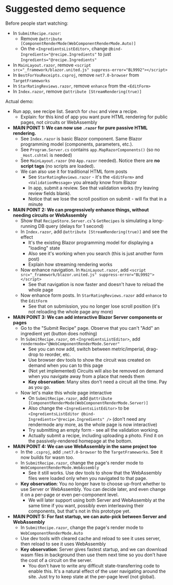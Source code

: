 # Suggested demo sequence

Before people start watching:

 * In `SubmitRecipe.razor`:
   - Remove `@attribute [ComponentRenderMode(WebComponentRenderMode.Auto)]`
   - On the `<IngredientsListEditor>`, change `@bind-Ingredients="@recipe.Ingredients"` to just `Ingredients="@recipe.Ingredients"`
 * In `MainLayout.razor`, remove `<script src="_framework/blazor.united.js" suppress-error="BL9992"></script>`
 * In `BestForYouReceipts.csproj`, remove `net7.0-browser` from `TargetFrameworks`
 * In `StarRatingReviews.razor`, remove `enhance` from the `<EditForm>`
 * In `Index.razor`, remove `@attribute [StreamRendering(true)]`

 Actual demo:

 * Run app, see recipe list. Search for `choc` and view a recipe.
   - Explain: for this kind of app you want pure HTML rendering for public pages, not circuits or WebAssembly
 * **MAIN POINT 1: We can now use `.razor` for pure passive HTML rendering.**
   - See `Index.razor` is basic Blazor component. Same Blazor programming model (components, parameters, etc.).
   - See `Program.Server.cs` contains `app.MapRazorComponents()` (so no `_Host.cshtml` is needed)
   - See `MainLayout.razor` (no `App.razor` needed). Notice there are **no script tags** (no scripts are loaded).
   - We can also use it for traditional HTML form posts
     - See `StarRatingReviews.razor` - it's the `<EditForm>` and `<ValidationMessage>` you already know from Blazor
     - In app, submit a review. See that validation works (try leaving review fields blank).
     - Notice that we lose the scroll position on submit - will fix that in a minute
 * **MAIN POINT 2: We can progressively enhance things, without needing circuits or WebAssembly**
   - Show that `RecipeStore.Server.cs`'s `GetRecipes` is simulating a long-running DB query (delays for 1 second)
   - In `Index.razor`, add `@attribute [StreamRendering(true)]` and see the effect
     - It's the existing Blazor programming model for displaying a "loading" state
     - Also see it's working when you search (this is just another form post)
     - Explain how streaming rendering works
   - Now enhance navigation. In `MainLayout.razor`, add `<script src="_framework/blazor.united.js" suppress-error="BL9992"></script>`
     - See that navigation is now faster and doesn't have to reload the whole page
   - Now enhance form posts. In `StarRatingReviews.razor` add `enhance` to the `EditForm`
     - See that on submission, you no longer lose scroll position (it's not reloading the whole page any more)
 * **MAIN POINT 3: We can add interactive Blazor Server components or pages**
   - Go to the "Submit Recipe" page. Observe that you can't "Add" an ingredient yet (button does nothing)
   - In `SubmitRecipe.razor`, on `<IngredientsListEditor>`, add `rendermode="@WebComponentRenderMode.Server"`
     - See you can now add, switch between metric/imperial, drag-drop to reorder, etc.
     - Use browser dev tools to show the circuit was created on demand when you can to this page
     - (Not yet implemented) Circuits will also be removed on demand when you navigate away from a place that needs them
     - **Key observation**: Many sites don't need a circuit all the time. Pay as you go.
   - Now let's make this whole page interactive
     - On `SubmitRecipe.razor`, add `@attribute [ComponentRenderMode(WebComponentRenderMode.Server)]`
     - Also change the `<IngredientsListEditor>` to be `<IngredientsListEditor @bind-Ingredients="@recipe.Ingredients" />`
       (don't need any rendermode any more, as the whole page is now interactive)
     - Try submitting an empty form - see all the validation working.
     - Actually submit a recipe, including uploading a photo. Find it on the passively-rendered homepage at the bottom.
 * **MAIN POINT 4: We can use WebAssembly in the same project too**
   - In the `.csproj`, add `;net7.0-browser` to the `TargetFrameworks`. See it now builds for wasm too.
   - In `SubmitRecipe.razor`, change the page's render mode to `WebComponentRenderMode.WebAssembly`
     - See it still works. Use dev tools to show that the WebAssembly files were loaded only when you navigated to that page.
   - **Key observation**: You no longer have to choose up-front whether to use Server or WebAssembly. You can decide later,
     and even change it on a per-page or even per-component level.
     - We will later support using both Server and WebAssembly at the same time if you want, possibly even interleaving their
       components, but that's not in this prototype yet.
 * **MAIN POINT 5: For fast startup, we can auto-pick between Server and WebAssembly**
   - In `SubmitRecipe.razor`, change the page's render mode to `WebComponentRenderMode.Auto`
   - Use dev tools with cleared cache and reload to see it uses server, then reload to see it uses WebAssembly
   - **Key observation**: Server gives fastest startup, and we can download wasm files in background then use them next time
     so you don't have the cost of a circuit on the server.
     - You don't have to write any difficult state-transferring code to enable this. It's a natural effect of the user
       navigating around the site. Just try to keep state at the per-page level (not global).
